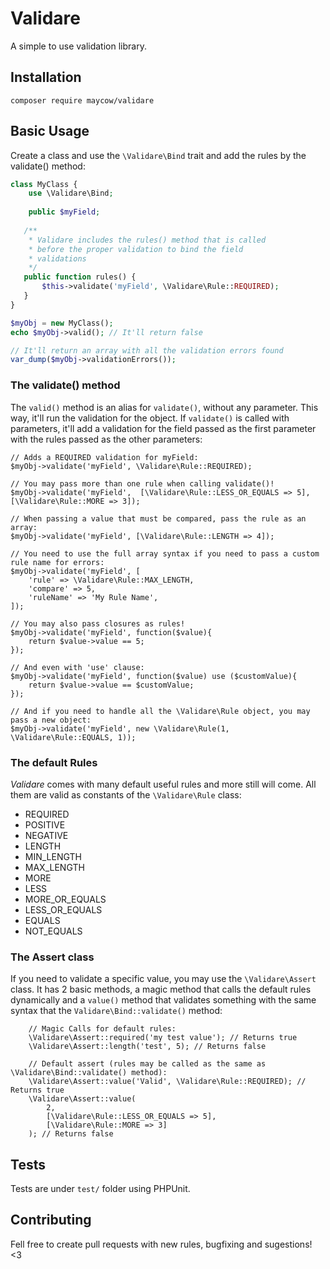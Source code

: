 # Validare
A simple to use validation library.

## Installation
`composer require maycow/validare`

## Basic Usage
Create a class and use the `\Validare\Bind` trait and add the rules by the validate() method:
```php
class MyClass {
    use \Validare\Bind;
    
    public $myField;
   
   /**
    * Validare includes the rules() method that is called 
    * before the proper validation to bind the field 
    * validations
    */ 
   public function rules() {
       $this->validate('myField', \Validare\Rule::REQUIRED);
   }
}

$myObj = new MyClass();
echo $myObj->valid(); // It'll return false

// It'll return an array with all the validation errors found
var_dump($myObj->validationErrors());
```

### The validate() method
The `valid()` method is an alias for `validate()`, without any parameter. This way, it'll run the validation for the object.
If `validate()` is called with parameters, it'll add a validation for the field passed as the first parameter with the rules passed as the other parameters:
```
// Adds a REQUIRED validation for myField:
$myObj->validate('myField', \Validare\Rule::REQUIRED);

// You may pass more than one rule when calling validate()!
$myObj->validate('myField',  [\Validare\Rule::LESS_OR_EQUALS => 5], [\Validare\Rule::MORE => 3]);

// When passing a value that must be compared, pass the rule as an array:
$myObj->validate('myField', [\Validare\Rule::LENGTH => 4]);

// You need to use the full array syntax if you need to pass a custom rule name for errors:
$myObj->validate('myField', [
    'rule' => \Validare\Rule::MAX_LENGTH,
    'compare' => 5,
    'ruleName' => 'My Rule Name',
]);

// You may also pass closures as rules!
$myObj->validate('myField', function($value){
    return $value->value == 5;
});

// And even with 'use' clause:
$myObj->validate('myField', function($value) use ($customValue){
    return $value->value == $customValue;
});

// And if you need to handle all the \Validare\Rule object, you may pass a new object:
$myObj->validate('myField', new \Validare\Rule(1, \Validare\Rule::EQUALS, 1));
```
### The default Rules
_Validare_ comes with many default useful rules and more still will come. All them are valid as constants of the `\Validare\Rule` class:
- REQUIRED
- POSITIVE
- NEGATIVE
- LENGTH
- MIN_LENGTH
- MAX_LENGTH
- MORE
- LESS
- MORE_OR_EQUALS
- LESS_OR_EQUALS
- EQUALS
- NOT_EQUALS 

### The Assert class
If you need to validate a specific value, you may use the `\Validare\Assert` class. It has 2 basic methods, a magic method that calls the default rules dynamically and a `value()` method that validates something with the same syntax that the `Validare\Bind::validate()` method:
```
    // Magic Calls for default rules:
    \Validare\Assert::required('my test value'); // Returns true
    \Validare\Assert::length('test', 5); // Returns false
    
    // Default assert (rules may be called as the same as \Validare\Bind::validate() method):
    \Validare\Assert::value('Valid', \Validare\Rule::REQUIRED); // Returns true
    \Validare\Assert::value(
        2,
        [\Validare\Rule::LESS_OR_EQUALS => 5],
        [\Validare\Rule::MORE => 3]
    ); // Returns false 
```

## Tests
Tests are under `test/` folder using PHPUnit.

## Contributing
Fell free to create pull requests with new rules, bugfixing and sugestions! <3